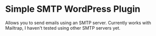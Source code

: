 # Simple SMTP WordPress Plugin

Allows you to send emails using an SMTP server. Currently works with Mailtrap, I haven't tested using 
other SMTP servers yet.